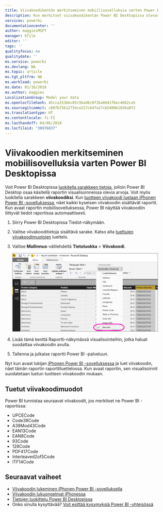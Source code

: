 ```yaml
---
title: Viivakoodikentän merkitseminen mobiilisovelluksia varten Power BI Desktopissa
description: Kun merkitset viivakoodikentän Power BI Desktopissa olevassa mallissa, voit suodattaa viivakoodien tiedot iPhonen Power BI -sovelluksessa automaattisesti.
services: powerbi
documentationcenter: ''
author: maggiesMSFT
manager: kfile
editor: ''
tags: ''
qualityfocus: no
qualitydate: ''
ms.service: powerbi
ms.devlang: NA
ms.topic: article
ms.tgt_pltfrm: NA
ms.workload: powerbi
ms.date: 01/16/2018
ms.author: maggies
LocalizationGroup: Model your data
ms.openlocfilehash: 45cca153bbc65c5bad6c0f2ba8d41fbec4682ca5
ms.sourcegitcommit: c80fbf5b12754ce217cb47a17cb5400b1036a8f2
ms.translationtype: HT
ms.contentlocale: fi-FI
ms.lasthandoff: 04/06/2018
ms.locfileid: "30976837"
---
```

# <a name="tag-barcodes-in-power-bi-desktop-for-the-mobile-apps"></a>Viivakoodien merkitseminen mobiilisovelluksia varten Power BI Desktopissa
Voit Power BI Desktopissa [luokitella sarakkeen tietoja](desktop-data-categorization.md), jolloin Power BI Desktop osaa käsitellä raportin visualisoinneissa olevia arvoja. Voit myös luokitella sarakkeen **viivakoodiksi**. Kun [tuotteen viivakoodi luetaan iPhonen Power BI -sovelluksessa](mobile-apps-scan-barcode-iphone.md), näet kaikki kyseisen viivakoodin sisältävät raportit. Kun avaat raportin mobiilisovelluksessa, Power BI näyttää viivakoodiin liittyvät tiedot raportissa automaattisesti.

1. Siirry Power BI Desktopissa Tiedot-näkymään.
2. Valitse viivakooditietoja sisältävä sarake. Katso alta [tuettujen viivakoodimuotojen](#supported-barcode-formats) luettelo.
3. Valitse **Mallinnus**-välilehdeltä **Tietoluokka** > **Viivakoodi**.
   
    ![Tietoluokkaluettelo](media/desktop-mobile-barcodes/power-bi-desktop-barcode.png)
4. Lisää tämä kenttä Raportti-näkymässä visualisointeihin, jotka haluat suodattaa viivakoodin avulla.
5. Tallenna ja julkaise raportti Power BI -palveluun.

Nyt kun avaat lukijan [iPhonen Power BI -sovelluksessa](mobile-ios-ipad-iphone-apps.md) ja luet viivakoodin, näet tämän raportin raporttiluettelossa. Kun avaat raportin, sen visualisoinnit suodatetaan luetun tuotteen viivakoodin mukaan.

## <a name="supported-barcode-formats"></a>Tuetut viivakoodimuodot
Power BI tunnistaa seuraavat viivakoodit, jos merkitset ne Power BI -raportissa: 

* UPCECode 
* Code39Code  
* A39Mod43Code 
* EAN13Code 
* EAN8Code  
* 93Code  
* 128Code 
* PDF417Code 
* Interleaved2of5Code 
* ITF14Code 

## <a name="next-steps"></a>Seuraavat vaiheet
* [Viivakoodin lukeminen iPhonen Power BI -sovelluksella](mobile-apps-scan-barcode-iphone.md)
* [Viivakoodin lukuongelmat iPhonessa](mobile-apps-scan-barcode-iphone.md#issues-with-scanning-a-barcode)
* [Tietojen luokittelu Power BI Desktopissa](desktop-data-categorization.md)  
* Onko sinulla kysyttävää? [Voit esittää kysymyksiä Power BI -yhteisössä](http://community.powerbi.com/)


